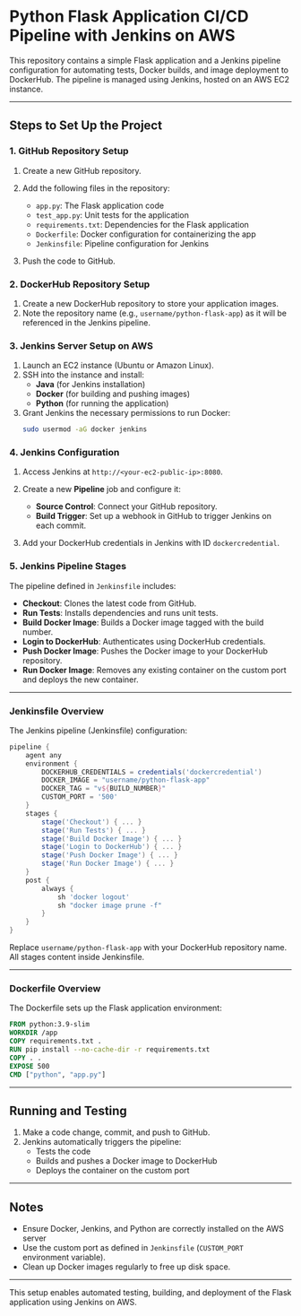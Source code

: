
# Python Flask Application CI/CD Pipeline with Jenkins on AWS

This repository contains a simple Flask application and a Jenkins pipeline configuration for automating tests, Docker builds, and image deployment to DockerHub. The pipeline is managed using Jenkins, hosted on an AWS EC2 instance.

---

## Steps to Set Up the Project

### 1. GitHub Repository Setup
1. Create a new GitHub repository.
2. Add the following files in the repository:
   - `app.py`: The Flask application code
   - `test_app.py`: Unit tests for the application
   - `requirements.txt`: Dependencies for the Flask application
   - `Dockerfile`: Docker configuration for containerizing the app
   - `Jenkinsfile`: Pipeline configuration for Jenkins

3. Push the code to GitHub.

### 2. DockerHub Repository Setup
1. Create a new DockerHub repository to store your application images.
2. Note the repository name (e.g., `username/python-flask-app`) as it will be referenced in the Jenkins pipeline.

### 3. Jenkins Server Setup on AWS
1. Launch an EC2 instance (Ubuntu or Amazon Linux).
2. SSH into the instance and install:
   - **Java** (for Jenkins installation)
   - **Docker** (for building and pushing images)
   - **Python** (for running the application)
3. Grant Jenkins the necessary permissions to run Docker:
   ```bash
   sudo usermod -aG docker jenkins
   ```

### 4. Jenkins Configuration
1. Access Jenkins at `http://<your-ec2-public-ip>:8080`.
2. Create a new **Pipeline** job and configure it:
   - **Source Control**: Connect your GitHub repository.
   - **Build Trigger**: Set up a webhook in GitHub to trigger Jenkins on each commit.

3. Add your DockerHub credentials in Jenkins with ID `dockercredential`.

### 5. Jenkins Pipeline Stages

The pipeline defined in `Jenkinsfile` includes:
   - **Checkout**: Clones the latest code from GitHub.
   - **Run Tests**: Installs dependencies and runs unit tests.
   - **Build Docker Image**: Builds a Docker image tagged with the build number.
   - **Login to DockerHub**: Authenticates using DockerHub credentials.
   - **Push Docker Image**: Pushes the Docker image to your DockerHub repository.
   - **Run Docker Image**: Removes any existing container on the custom port and deploys the new container.

---

### Jenkinsfile Overview

The Jenkins pipeline (Jenkinsfile) configuration:

```groovy
pipeline {
    agent any
    environment {
        DOCKERHUB_CREDENTIALS = credentials('dockercredential')
        DOCKER_IMAGE = "username/python-flask-app"
        DOCKER_TAG = "v${BUILD_NUMBER}"
        CUSTOM_PORT = '500'
    }
    stages {
        stage('Checkout') { ... }
        stage('Run Tests') { ... }
        stage('Build Docker Image') { ... }
        stage('Login to DockerHub') { ... }
        stage('Push Docker Image') { ... }
        stage('Run Docker Image') { ... }
    }
    post {
        always {
            sh 'docker logout'
            sh "docker image prune -f"
        }
    }
}
```

Replace `username/python-flask-app` with your DockerHub repository name.
All stages content inside Jenkinsfile.

---

### Dockerfile Overview

The Dockerfile sets up the Flask application environment:

```dockerfile
FROM python:3.9-slim
WORKDIR /app
COPY requirements.txt .
RUN pip install --no-cache-dir -r requirements.txt
COPY . .
EXPOSE 500
CMD ["python", "app.py"]
```

---

## Running and Testing

1. Make a code change, commit, and push to GitHub.
2. Jenkins automatically triggers the pipeline:
   - Tests the code
   - Builds and pushes a Docker image to DockerHub
   - Deploys the container on the custom port

---

## Notes
- Ensure Docker, Jenkins, and Python are correctly installed on the AWS server
- Use the custom port as defined in `Jenkinsfile` (`CUSTOM_PORT` environment variable).
- Clean up Docker images regularly to free up disk space.

---

This setup enables automated testing, building, and deployment of the Flask application using Jenkins on AWS.
